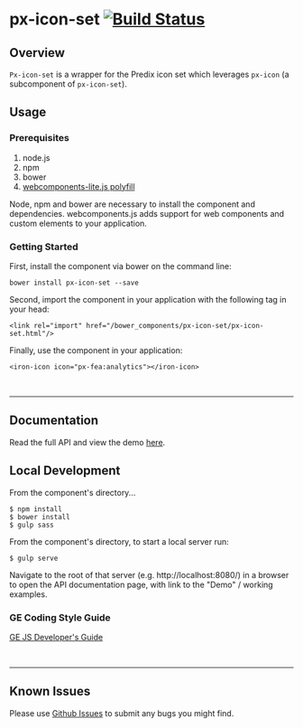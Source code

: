 # px-icon-set [![Build Status](https://travis-ci.org/PredixDev/px-icon-set.svg?branch=master)](https://travis-ci.org/PredixDev/px-icon-set)


## Overview

`Px-icon-set` is a wrapper for the Predix icon set which leverages `px-icon` (a subcomponent of `px-icon-set`).

## Usage

### Prerequisites
1. node.js
2. npm
3. bower
4. [webcomponents-lite.js polyfill](https://github.com/webcomponents/webcomponentsjs)

Node, npm and bower are necessary to install the component and dependencies. webcomponents.js adds support for web components and custom elements to your application.

### Getting Started

First, install the component via bower on the command line:

```
bower install px-icon-set --save
```

Second, import the component in your application with the following tag in your head:

```
<link rel="import" href="/bower_components/px-icon-set/px-icon-set.html"/>
```

Finally, use the component in your application:

```
<iron-icon icon="px-fea:analytics"></iron-icon>
```

<br />
<hr />

## Documentation

Read the full API and view the demo [here](https://www.predix-ui.com/#/elements/px-icon-set).

## Local Development

From the component's directory...

```
$ npm install
$ bower install
$ gulp sass
```

From the component's directory, to start a local server run:

```
$ gulp serve
```

Navigate to the root of that server (e.g. http://localhost:8080/) in a browser to open the API documentation page, with link to the "Demo" / working examples.

### GE Coding Style Guide
[GE JS Developer's Guide](https://github.com/GeneralElectric/javascript)

<br />
<hr />

## Known Issues

Please use [Github Issues](https://github.com/PredixDev/px-icon-set/issues) to submit any bugs you might find.
